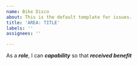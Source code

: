 ```yaml
---
name: Bike Disco
about: This is the default template for issues.
title: 'AREA: TITLE'
labels: ''
assignees: ''

---
```


As a **_role_**, I can **_capability_** so that **_received benefit_**
